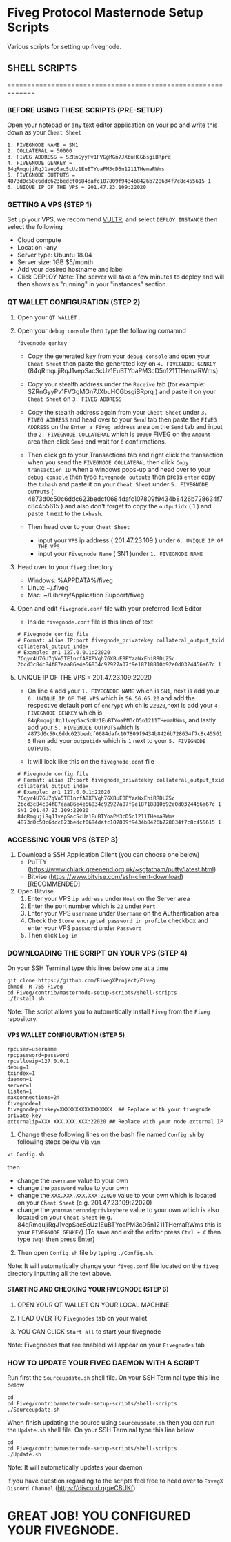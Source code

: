 # Fiveg Protocol Masternode Setup Scripts
 Various scripts for setting up fivegnode.


## SHELL SCRIPTS
=============================================================
### BEFORE USING THESE SCRIPTS (PRE-SETUP)
Open your notepad or any text editor application on your pc and write this down as your ``Cheat Sheet``
```
1. FIVEGNODE NAME = SN1
2. COLLATERAL = 50000
3. FIVEG ADDRESS = SZRnGyyPv1FVGgMGn7JXbuHCGbsgiBRprq
4. FIVEGNODE GENKEY = 84qRmqujiRqJ1vepSacScUz1EuBTYoaPM3cD5n1211THemaRWms
5. FIVEGNODE OUTPUTS = 4873d0c50c6ddc623bedcf0684dafc107809f9434b8426b728634f7c8c455615 1
6. UNIQUE IP OF THE VPS = 201.47.23.109:22020
```

### GETTING A VPS (STEP 1)
Set up your VPS, we recommend [VULTR](https://www.vultr.com/?ref=8638319), and select ``DEPLOY INSTANCE`` then select the following
- Cloud compute
- Location -any
- Server type: Ubuntu 18.04
- Server size: 1GB $5/month
- Add your desired hostname and label
- Click DEPLOY
Note: The server will take a few minutes to deploy and will then shows as "running" in your "instances" section.

### QT WALLET CONFIGURATION (STEP 2)
1. Open your ``QT WALLET`` .
2. Open your ``debug console`` then type the following comamnd
	```
	fivegnode genkey
	```
	- Copy the generated key from your ``debug console`` and open your ``Cheat Sheet`` then paste the generated key on ``4. FIVEGNODE GENKEY`` (84qRmqujiRqJ1vepSacScUz1EuBTYoaPM3cD5n1211THemaRWms)

	- Copy your stealth address under the ``Receive`` tab (for example: SZRnGyyPv1FVGgMGn7JXbuHCGbsgiBRprq ) and paste it on your ``Cheat Sheet`` on ``3. FIVEG ADDRESS``

	- Copy the stealth address again from your ``Cheat Sheet`` under ``3. FIVEG ADDRESS`` and head over to your ``Send`` tab then paste the ``FIVEG ADDRESS`` on the ``Enter a Fiveg address`` area on the ``Send`` tab and input the ``2. FIVEGNODE COLLATERAL`` which is ``10000`` FIVEG on the ``Amount`` area then click ``Send`` and wait for ``6`` confirmations.

	- Then click go to your Transactions tab and right click the transaction when you send the ``FIVEGNODE COLLATERAL`` then click ``Copy transaction ID`` when a windows pops-up and head over to your ``debug console`` then type ``fivegnode outputs`` then press ``enter`` copy the ``txhash`` and paste it on your ``Cheat Sheet`` under ``5. FIVEGNODE OUTPUTS`` ( 4873d0c50c6ddc623bedcf0684dafc107809f9434b8426b728634f7c8c455615 ) and also don't forget to copy the ``outputidx`` ( 1 ) and paste it next to the ``txhash``.

	- Then head over to your ``Cheat Sheet`` 
		- input your ``VPS`` ip address ( 201.47.23.109 ) under ``6. UNIQUE IP OF THE VPS``
		- input your ``Fivegnode Name``  ( SN1 )under ``1. FIVEGNODE NAME``

3. Head over to your ``fiveg`` directory
	- Windows: %APPDATA%/fiveg
	- Linux: ~/.fiveg
	- Mac: ~/Library/Application Support/fiveg
4. Open and edit ``fivegnode.conf`` file with your preferred Text Editor
	- Inside ``fivegnode.conf`` file is this lines of text
	```
	# Fivegnode config file
	# Format: alias IP:port fivegnode_privatekey collateral_output_txid collateral_output_index
	# Example: zn1 127.0.0.1:22020 7Cqyr4U7GU7qVo5TE1nrfA8XPVqh7GXBuEBPYzaWxEhiRRDLZ5c 2bcd3c84c84f87eaa86e4e56834c92927a07f9e18718810b92e0d0324456a67c 1
	```
6. UNIQUE IP OF THE VPS = 201.47.23.109:22020
	- On line 4 add your ``1. FIVEGNODE NAME`` which is ``SN1``, next is add your ``6. UNIQUE IP OF THE VPS`` which is ``56.56.65.20`` and add the respective default port of ``encrypt`` which is ``22020``,next is add your  ``4. FIVEGNODE GENKEY`` which is ``84qRmqujiRqJ1vepSacScUz1EuBTYoaPM3cD5n1211THemaRWms``, and lastly add your ``5. FIVEGNODE OUTPUTS``which is ``4873d0c50c6ddc623bedcf0684dafc107809f9434b8426b728634f7c8c455615`` then add your ``outputidx`` which is ``1`` next to your ``5. FIVEGNODE OUTPUTS``.

	- It will look like this on the ``fivegnode.conf`` file

	```
	# Fivegnode config file
	# Format: alias IP:port fivegnode_privatekey collateral_output_txid collateral_output_index
	# Example: zn1 127.0.0.1:22020 7Cqyr4U7GU7qVo5TE1nrfA8XPVqh7GXBuEBPYzaWxEhiRRDLZ5c 2bcd3c84c84f87eaa86e4e56834c92927a07f9e18718810b92e0d0324456a67c 1
	SN1 201.47.23.109:22020 84qRmqujiRqJ1vepSacScUz1EuBTYoaPM3cD5n1211THemaRWms 4873d0c50c6ddc623bedcf0684dafc107809f9434b8426b728634f7c8c455615 1
	```

### ACCESSING YOUR VPS (STEP 3)
1. Download a SSH Application Client (you can choose one below)
	- PuTTY (https://www.chiark.greenend.org.uk/~sgtatham/putty/latest.html)
	- Bitvise (https://www.bitvise.com/ssh-client-download) [RECOMMENDED]
2. Open Bitvise
	1. Enter your VPS ``ip address`` under ``Host`` on the Server area
	2. Enter the port number which is ``22`` under ``Port``
	3. Enter your VPS ``username`` under ``Username`` on the Authentication area
	4. Check the ``Store encrypted password in profile`` checkbox and enter your VPS ``password`` under ``Password``
	5. Then click ``Log in``

### DOWNLOADING THE SCRIPT ON YOUR VPS (STEP 4)
On your SSH Terminal type this lines below one at a time
```
git clone https://github.com/FivegXProject/Fiveg
chmod -R 755 Fiveg
cd Fiveg/contrib/masternode-setup-scripts/shell-scripts
./Install.sh
```
Note: The script allows you to automatically install ``Fiveg`` from the ``Fiveg`` repository.

#### VPS WALLET CONFIGURATION (STEP 5)

```
rpcuser=username
rpcpassword=password
rpcallowip=127.0.0.1
debug=1
txindex=1
daemon=1
server=1
listen=1
maxconnections=24
fivegnode=1
fivegnodeprivkey=XXXXXXXXXXXXXXXXX  ## Replace with your fivegnode private key
externalip=XXX.XXX.XXX.XXX:22020 ## Replace with your node external IP
```
1. Change these following lines on the bash file named ``Config.sh`` by following steps below via ``vim``

```
vi Config.sh
```
then 

- change the ``username`` value to your own
- change the ``password`` value to your own
- change the ``XXX.XXX.XXX.XXX:22020`` value to your own which is located on your ``Cheat Sheet`` (e.g. 201.47.23.109:22020)
- change the ``yourmasternodeprivkeyhere`` value to your own which is also located on your ``Cheat Sheet`` (e.g. 84qRmqujiRqJ1vepSacScUz1EuBTYoaPM3cD5n1211THemaRWms this is your ``FIVEGNODE GENKEY``)
	(To save and exit the editor press ``Ctrl + C`` then type ``:wq!`` then press Enter)

2. Then open ``Config.sh`` file by typing ``./Config.sh``. 

Note: It will automatically change your ``fiveg.conf`` file located on the ``fiveg`` directory inputting all the text above.

#### STARTING AND CHECKING YOUR FIVEGNODE (STEP 6)

1. OPEN YOUR QT WALLET ON YOUR LOCAL MACHINE

2. HEAD OVER TO ``Fivegnodes`` tab on your wallet

3. YOU CAN CLICK ``Start all`` to start your fivegnode

Note: Fivegnodes that are enabled will appear on your ``Fivegnodes`` tab

### HOW TO UPDATE YOUR FIVEG DAEMON WITH A SCRIPT
Run first the ``Sourceupdate.sh`` shell file. On your SSH Terminal type this line below
```
cd
cd Fiveg/contrib/masternode-setup-scripts/shell-scripts
./Sourceupdate.sh
```

When finish updating the source using ``Sourceupdate.sh`` then you can run the ``Update.sh`` shell file. On your SSH Terminal type this line below
```
cd
cd Fiveg/contrib/masternode-setup-scripts/shell-scripts
./Update.sh
```
Note: It will automatically updates your daemon



if you have question regarding to the scripts feel free to head over to ``FivegX Discord Channel`` (https://discord.gg/eCBUKf)


# GREAT JOB! YOU CONFIGURED YOUR FIVEGNODE.
